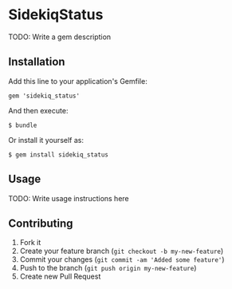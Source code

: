 # SidekiqStatus

TODO: Write a gem description

## Installation

Add this line to your application's Gemfile:

    gem 'sidekiq_status'

And then execute:

    $ bundle

Or install it yourself as:

    $ gem install sidekiq_status

## Usage

TODO: Write usage instructions here

## Contributing

1. Fork it
2. Create your feature branch (`git checkout -b my-new-feature`)
3. Commit your changes (`git commit -am 'Added some feature'`)
4. Push to the branch (`git push origin my-new-feature`)
5. Create new Pull Request
